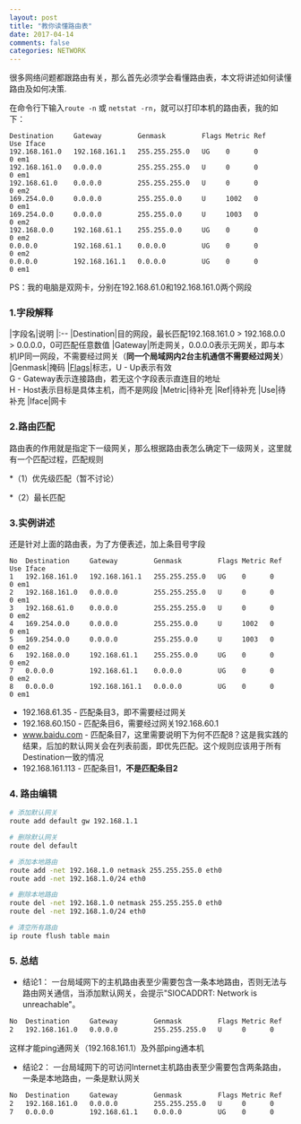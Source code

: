 ```yaml
---
layout: post
title: "教你读懂路由表"
date: 2017-04-14
comments: false
categories: NETWORK
---
```


很多网络问题都跟路由有关，那么首先必须学会看懂路由表，本文将讲述如何读懂路由及如何决策.

在命令行下输入`route -n` 或 `netstat -rn`，就可以打印本机的路由表，我的如下：

```
Destination     Gateway         Genmask         Flags Metric Ref    Use Iface
192.168.161.0   192.168.161.1   255.255.255.0   UG    0      0        0 em1
192.168.161.0   0.0.0.0         255.255.255.0   U     0      0        0 em1
192.168.61.0    0.0.0.0         255.255.255.0   U     0      0        0 em2
169.254.0.0     0.0.0.0         255.255.0.0     U     1002   0        0 em1
169.254.0.0     0.0.0.0         255.255.0.0     U     1003   0        0 em2
192.168.0.0     192.168.61.1    255.255.0.0     UG    0      0        0 em2
0.0.0.0         192.168.61.1    0.0.0.0         UG    0      0        0 em2
0.0.0.0         192.168.161.1   0.0.0.0         UG    0      0        0 em1
```
PS：我的电脑是双网卡，分别在192.168.61.0和192.168.161.0两个网段

### 1.字段解释

|字段名|说明
|:--
|Destination|目的网段，最长匹配192.168.161.0 > 192.168.0.0 > 0.0.0.0，0可匹配任意数值
|Gateway|所走网关，0.0.0.0表示无网关，即与本机IP同一网段，不需要经过网关（**同一个局域网内2台主机通信不需要经过网关**）
|Genmask|掩码
|[Flags](http://www.thegeekstuff.com/2012/05/route-flags/?utm)|标志，U - Up表示有效<br>G - Gateway表示连接路由，若无这个字段表示直连目的地址<br>H - Host表示目标是具体主机，而不是网段
|Metric|待补充
|Ref|待补充
|Use|待补充
|Iface|网卡

### 2.路由匹配
路由表的作用就是指定下一级网关，那么根据路由表怎么确定下一级网关，这里就有一个匹配过程，匹配规则

*（1）优先级匹配（暂不讨论）

*（2）最长匹配

### 3.实例讲述
还是针对上面的路由表，为了方便表述，加上条目号字段

```
No  Destination     Gateway         Genmask         Flags Metric Ref    Use Iface
1	192.168.161.0   192.168.161.1   255.255.255.0   UG    0      0        0 em1
2	192.168.161.0   0.0.0.0         255.255.255.0   U     0      0        0 em1
3	192.168.61.0    0.0.0.0         255.255.255.0   U     0      0        0 em2
4	169.254.0.0     0.0.0.0         255.255.0.0     U     1002   0        0 em1
5	169.254.0.0     0.0.0.0         255.255.0.0     U     1003   0        0 em2
6	192.168.0.0     192.168.61.1    255.255.0.0     UG    0      0        0 em2
7	0.0.0.0         192.168.61.1    0.0.0.0         UG    0      0        0 em2
8	0.0.0.0         192.168.161.1   0.0.0.0         UG    0      0        0 em1
```
* 192.168.61.35 - 匹配条目3，即不需要经过网关
* 192.168.60.150 - 匹配条目6，需要经过网关192.168.60.1
* www.baidu.com - 匹配条目7，这里需要说明下为何不匹配8？这是我实践的结果，后加的默认网关会在列表前面，即优先匹配。这个规则应该用于所有Destination一致的情况
* 192.168.161.113 - 匹配条目1，**不是匹配条目2**

### 4. 路由编辑

```bash
# 添加默认网关
route add default gw 192.168.1.1

# 删除默认网关
route del default

# 添加本地路由
route add -net 192.168.1.0 netmask 255.255.255.0 eth0
route add -net 192.168.1.0/24 eth0

# 删除本地路由
route del -net 192.168.1.0 netmask 255.255.255.0 eth0
route del -net 192.168.1.0/24 eth0

# 清空所有路由
ip route flush table main

```

### 5. 总结

* 结论1： 一台局域网下的主机路由表至少需要包含一条本地路由，否则无法与路由网关通信，当添加默认网关，会提示"SIOCADDRT: Network is unreachable"。

```bash
No  Destination     Gateway         Genmask         Flags Metric Ref    Use Iface
2   192.168.161.0   0.0.0.0         255.255.255.0   U     0      0        0 em1
```
这样才能ping通网关（192.168.161.1）及外部ping通本机

* 结论2： 一台局域网下的可访问Internet主机路由表至少需要包含两条路由，一条是本地路由，一条是默认网关

```bash
No  Destination     Gateway         Genmask         Flags Metric Ref    Use Iface
2   192.168.161.0   0.0.0.0         255.255.255.0   U     0      0        0 em1
7   0.0.0.0         192.168.61.1    0.0.0.0         UG    0      0        0 em2
```
